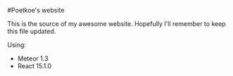#Poetkoe's website

This is the source of my awesome website. Hopefully I'll remember to keep this file updated.

Using:
* Meteor 1.3
* React 15.1.0
